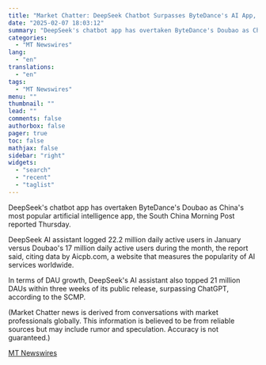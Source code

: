 ```yaml
---
title: "Market Chatter: DeepSeek Chatbot Surpasses ByteDance's AI App, ChatGPT"
date: "2025-02-07 18:03:12"
summary: "DeepSeek's chatbot app has overtaken ByteDance's Doubao as China's most popular artificial intelligence app, the South China Morning Post reported Thursday. DeepSeek AI assistant logged 22.2 million daily active users in January versus Doubao's 17 million daily active users during the month, the report said, citing data by Aicpb.com, a..."
categories:
  - "MT Newswires"
lang:
  - "en"
translations:
  - "en"
tags:
  - "MT Newswires"
menu: ""
thumbnail: ""
lead: ""
comments: false
authorbox: false
pager: true
toc: false
mathjax: false
sidebar: "right"
widgets:
  - "search"
  - "recent"
  - "taglist"
---
```


DeepSeek's chatbot app has overtaken ByteDance's Doubao as China's most popular artificial intelligence app, the South China Morning Post reported Thursday.

DeepSeek AI assistant logged 22.2 million daily active users in January versus Doubao's 17 million daily active users during the month, the report said, citing data by Aicpb.com, a website that measures the popularity of AI services worldwide.

In terms of DAU growth, DeepSeek's AI assistant also topped 21 million DAUs within three weeks of its public release, surpassing ChatGPT, according to the SCMP.

(Market Chatter news is derived from conversations with market professionals globally. This information is believed to be from reliable sources but may include rumor and speculation. Accuracy is not guaranteed.)

[MT Newswires](https://www.tradingview.com/news/mtnewswires.com:20250207:G2465082:0/)
